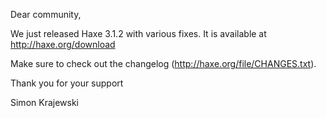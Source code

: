 Dear community,

We just released Haxe 3.1.2 with various fixes. It is available at <http://haxe.org/download>

Make sure to check out the changelog (<http://haxe.org/file/CHANGES.txt>).

Thank you for your support

Simon Krajewski